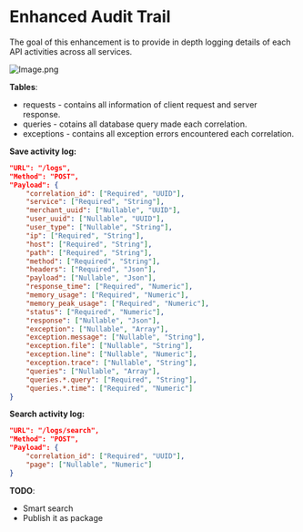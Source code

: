 # Enhanced Audit Trail

The goal of this enhancement is to provide in depth logging details of each API activities across all services.

![Image.png](https://res.craft.do/user/full/c84a0691-0230-f7ac-8fa6-948c9725764e/doc/D6E9FB36-5F81-43D2-9E01-DFD2316F272A/B76906C6-A126-4C49-8676-0EF496DFB25B_2/RmDvGdeTdO1ltB9fVVINakKQ0e0Y19bpEfiA9TI4qH4z/Image.png)

**Tables**:

- requests - contains all information of client request and server response.
- queries - cotains all database query made each correlation.
- exceptions - contains all exception errors encountered each correlation.

**Save activity log:**
```json
"URL": "/logs",
"Method": "POST",
"Payload": {
    "correlation_id": ["Required", "UUID"],
    "service": ["Required", "String"],
    "merchant_uuid": ["Nullable", "UUID"],
    "user_uuid": ["Nullable", "UUID"],
    "user_type": ["Nullable", "String"],
    "ip": ["Required", "String"],
    "host": ["Required", "String"],
    "path": ["Required", "String"],
    "method": ["Required", "String"],
    "headers": ["Required", "Json"],
    "payload": ["Nullable", "Json"],
    "response_time": ["Required", "Numeric"],
    "memory_usage": ["Required", "Numeric"],
    "memory_peak_usage": ["Required", "Numeric"],
    "status": ["Required", "Numeric"],
    "response": ["Nullable", "Json"],
    "exception": ["Nullable", "Array"],
    "exception.message": ["Nullable", "String"],
    "exception.file": ["Nullable", "String"],
    "exception.line": ["Nullable", "Numeric"],
    "exception.trace": ["Nullable", "String"],
    "queries": ["Nullable", "Array"],
    "queries.*.query": ["Required", "String"],
    "queries.*.time": ["Required", "Numeric"]
}
```

**Search activity log:**
```json
"URL": "/logs/search",
"Method": "POST",
"Payload": {
    "correlation_id": ["Required", "UUID"],
    "page": ["Nullable", "Numeric"]
}
```

**TODO**:

- Smart search
- Publish it as package

